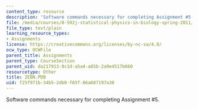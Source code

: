 ```yaml
---
content_type: resource
description: 'Software commands necessary for completing Assignment #5.'
file: /media/courses/8-592j-statistical-physics-in-biology-spring-2011/f25f971b34b52db0f65f86a607197a30_2EBN.PDB
file_type: text/plain
learning_resource_types:
- Assignments
license: https://creativecommons.org/licenses/by-nc-sa/4.0/
ocw_type: OCWFile
parent_title: Assignments
parent_type: CourseSection
parent_uid: da217913-9c1d-a5a4-a85b-2a9e4517b660
resourcetype: Other
title: 2EBN.PDB
uid: f25f971b-34b5-2db0-f65f-86a607197a30
---
```

Software commands necessary for completing Assignment #5.